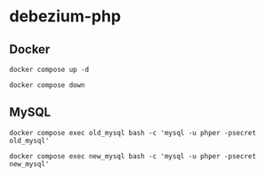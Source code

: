 # debezium-php

## Docker

```shell
docker compose up -d

docker compose down
```

## MySQL

```shell
docker compose exec old_mysql bash -c 'mysql -u phper -psecret old_mysql'

docker compose exec new_mysql bash -c 'mysql -u phper -psecret new_mysql'
```
